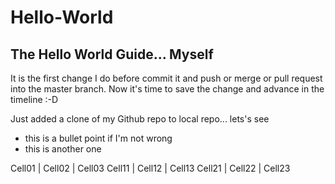 # Hello-World
## The Hello World Guide... Myself

It is the first change I do before commit it and push or merge or pull request into the master branch.
Now it's time to save the change and advance in the timeline :-D

Just added a clone of my Github repo to local repo... lets's see

- this is a bullet point if I'm not wrong
- this is another one

Cell01 | Cell02 | Cell03 
Cell11 | Cell12 | Cell13 
Cell21 | Cell22 | Cell23 
